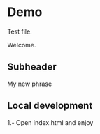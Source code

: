 # Demo

Test file.

Welcome.

## Subheader

My new phrase

## Local development

1.- Open index.html and enjoy